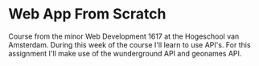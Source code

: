 # Web App From Scratch
Course from the minor Web Development 1617 at the Hogeschool van Amsterdam. During this week of the course I'll learn to use API's. For this assignment I'll make use of the wunderground API and geonames API.
 
 
